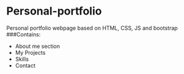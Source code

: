# Personal-portfolio
Personal portfolio webpage based on HTML, CSS, JS and bootstrap
###Contains:
- About me section
- My Projects
- Skills
- Contact
